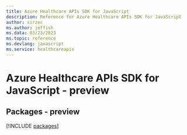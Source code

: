 ```yaml
---
title: Azure Healthcare APIs SDK for JavaScript
description: Reference for Azure Healthcare APIs SDK for JavaScript
author: xirzec
ms.author: jeffish
ms.data: 03/23/2023
ms.topic: reference
ms.devlang: javascript
ms.service: healthcareapis
---
```

# Azure Healthcare APIs SDK for JavaScript - preview
## Packages - preview
[!INCLUDE [packages](healthcare-apis-index.md)]
